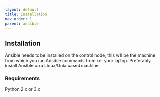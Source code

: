 ```yaml
---
layout: default
title: Installation
nav_order: 1
parent: ansible
---
```


## Installation

Ansible needs to be installed on the control node, this will be the machine from which you run
Ansible commands from i.e. your laptop. Preferably install Ansible on a Linux/Unix based machine

### Requirements

Python 2.x or 3.x